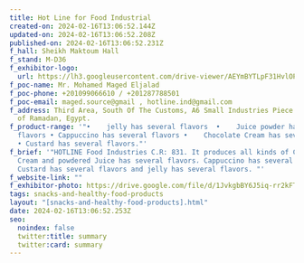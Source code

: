 ```yaml
---
title: Hot Line for Food Industrial
created-on: 2024-02-16T13:06:52.144Z
updated-on: 2024-02-16T13:06:52.208Z
published-on: 2024-02-16T13:06:52.231Z
f_hall: Sheikh Maktoum Hall
f_stand: M-D36
f_exhibitor-logo:
  url: https://lh3.googleusercontent.com/drive-viewer/AEYmBYTLpF31HvlOPmLhOjjdV859RUJZcb7fOdaL1FvOQfe0I6v8B15FWRlwhsQtIjsftEdxks3mFSI6e0obKquFoR9G7oRH=s1600
f_poc-name: Mr. Mohamed Maged Eljalad
f_poc-phone: +201099066610 / +201287788501
f_poc-email: maged.source@gmail , hotline.ind@gmail.com
f_address: Third Area, South Of The Customs, A6 Small Industries Piece 75, 10th
  of Ramadan, Egypt.
f_product-range: '"•	jelly has several flavors  •	Juice powder has several
  flavors •	Cappuccino has several flavors •	Chocolate Cream has several flavors
  •	Custard has several flavors."'
f_brief: '"HOTLINE Food Industries C.R: 831. It produces all kinds of Chocolate
  Cream and powdered Juice has several flavors، Cappuccino has several flavors,
  Custard has several flavors and jelly has several flavors. "'
f_website-link: ""
f_exhibitor-photo: https://drive.google.com/file/d/1JvkgbBY6J5iq-rr2kFTwzGjP3wW2p9EM/view?usp=drive_link
tags: snacks-and-healthy-food-products
layout: "[snacks-and-healthy-food-products].html"
date: 2024-02-16T13:06:52.253Z
seo:
  noindex: false
  twitter:title: summary
  twitter:card: summary
---
```

